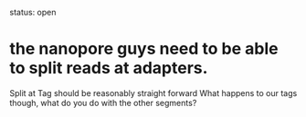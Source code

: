 status: open
# the nanopore guys need to be able to split reads at adapters.

Split at Tag should be reasonably straight forward
What happens to our tags though, what do you do with the other
segments?
